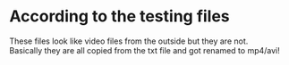 # According to the testing files

These files look like video files from the outside but they are not.  
Basically they are all copied from the txt file and got renamed to mp4/avi!
